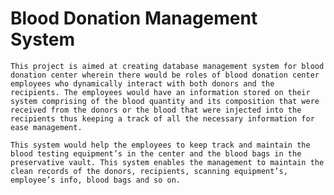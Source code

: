 # Blood Donation Management System

	This project is aimed at creating database management system for blood donation center wherein there would be roles of blood donation center employees who dynamically interact with both donors and the recipients. The employees would have an information stored on their system comprising of the blood quantity and its composition that were received from the donors or the blood that were injected into the recipients thus keeping a track of all the necessary information for ease management.

	This system would help the employees to keep track and maintain the blood testing equipment’s in the center and the blood bags in the preservative vault. This system enables the management to maintain the clean records of the donors, recipients, scanning equipment’s, employee’s info, blood bags and so on.
